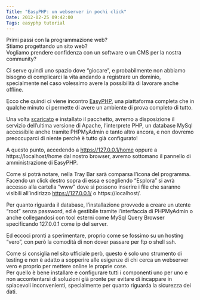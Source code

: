```yaml
---
Title: "EasyPHP: un webserver in pochi click"
Date: 2012-02-25 09:42:00
Tags: easyphp tutorial
---
```


Primi passi con la programmazione web?  
Stiamo progettando un sito web?  
Vogliamo prendere confidenza con un software o un CMS per la nostra
community?

Ci serve quindi uno spazio dove “giocare”, e probabilmente non abbiamo
bisogno di complicarci la vita andando a registrare un dominio,
specialmente nel caso volessimo avere la possibilità di lavorare anche
offline.

Ecco che quindi ci viene incontro
[EasyPHP](https://easyphp.org/ "EasyPHP"), una piattaforma completa che
in qualche minuto ci permette di avere un ambiente di prova completo di
tutto.

Una volta
[scaricato](https://www.easyphp.org/download.php "Download EasyPHP") e
installato il pacchetto, avremo a disposizione il servizio dell’ultima
versione di Apache, l’interprete PHP, un database MySql accessibile
anche tramite PHPMyAdmin e tanto altro ancora, e non dovremo
preoccuparci di niente perchè è tutto già configurato!

A questo punto, accedendo a <https://127.0.0.1/home> oppure a
https://localhost/home dal nostro browser, avremo sottomano il pannello
di amministrazione di EasyPHP.

Come si potrà notare, nella Tray Bar sarà comparsa l’icona del
programma.  
Facendo un click destro sopra di essa e scegliendo “Esplora” si avrà
accesso alla cartella “www” dove si possono inserire i file che saranno
visibili all’indirizzo <https://127.0.0.1/> o https://localhost/.

Per quanto riguarda il database, l’installazione provvede a creare un
utente “root” senza password, ed è gestibile tramite l’interfaccia di
PHPMyAdmin o anche collegandosi con tool esterni come MySql Query
Browser specificando 127.0.0.1 come ip del server.

Ed eccoci pronti a sperimentare, proprio come se fossimo su un hosting
“vero”, con però la comodità di non dover passare per ftp o shell ssh.

Come si consiglia nel sito ufficiale però, questo è solo uno strumento
di testing e non è adatto a sopperire alle esigenze di chi cerca un
webserver vero e proprio per mettere online le proprie cose.  
Per quello è bene installare e configurare tutti i componenti uno per
uno e non accontentarsi di soluzioni già pronte per evitare di incappare
in spiacevoli inconvenienti, specialmente per quanto riguarda la
sicurezza dei dati.
